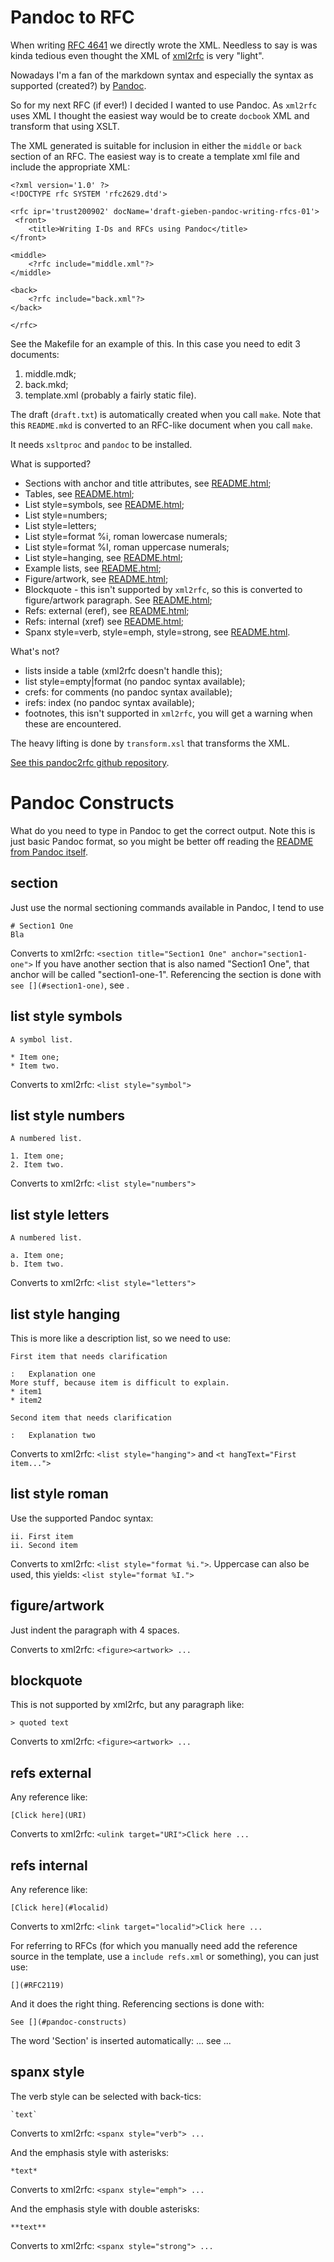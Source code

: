 # Pandoc to RFC

When writing [RFC 4641](RFC4641) we directly wrote the
XML. Needless to say is was kinda tedious even thought the XML of [xml2rfc](http://xml.resource.org/)
is very "light".

Nowadays I'm a fan of the markdown syntax and especially the syntax as supported (created?)
by [Pandoc](http://johnmacfarlane.net/pandoc/).

So for my next RFC (if ever!) I decided I wanted to use Pandoc. As `xml2rfc` uses XML
I thought the easiest way would be to create `docbook` XML and transform that using
XSLT.

The XML generated is suitable for inclusion in either the `middle` or `back` section
of an RFC. The easiest way is to create a template xml file and include the appropriate
XML:

    <?xml version='1.0' ?>
    <!DOCTYPE rfc SYSTEM 'rfc2629.dtd'>

    <rfc ipr='trust200902' docName='draft-gieben-pandoc-writing-rfcs-01'>
     <front>
        <title>Writing I-Ds and RFCs using Pandoc</title>
    </front>

    <middle>
        <?rfc include="middle.xml"?>
    </middle>

    <back>
        <?rfc include="back.xml"?>
    </back>

    </rfc>

See the Makefile for an example of this. In this case you need to edit
3 documents:

1. middle.mdk;
1. back.mkd;
1. template.xml (probably a fairly static file).

The draft (`draft.txt`) is automatically created when you call `make`. 
Note that this `README.mkd` is converted to an RFC-like document when you call `make`.

It needs `xsltproc` and `pandoc` to be installed.

What is supported?

* Sections with anchor and title attributes, see [README.html](http://johnmacfarlane.net/pandoc/README.html#headers);
* Tables, see [README.html](http://johnmacfarlane.net/pandoc/README.html#tables);
* List style=symbols, see [README.html](http://johnmacfarlane.net/pandoc/README.html#lists);
* List style=numbers;
* List style=letters;
* List style=format %i, roman lowercase numerals;
* List style=format %I, roman uppercase numerals;
* List style=hanging, see [README.html](http://johnmacfarlane.net/pandoc/README.html#definition-lists);
* Example lists, see [README.html](http://johnmacfarlane.net/pandoc/README.html#numbered-example-lists);
* Figure/artwork, see [README.html](http://johnmacfarlane.net/pandoc/README.html#indented-code-blocks);
* Blockquote - this isn't supported by `xml2rfc`, so this is converted to
    figure/artwork paragraph. See [README.html](http://johnmacfarlane.net/pandoc/README.html#block-quotations);
* Refs: external (eref), see [README.html](http://johnmacfarlane.net/pandoc/README.html#inline-links);
* Refs: internal (xref) see [README.html](http://johnmacfarlane.net/pandoc/README.html#header-identifiers-in-html);
* Spanx style=verb, style=emph, style=strong, see [README.html](http://johnmacfarlane.net/pandoc/README.html#inline-formatting).

What's not?

* lists inside a table (xml2rfc doesn't handle this);
* list style=empty|format (no pandoc syntax available);
* crefs: for comments (no pandoc syntax available);
* irefs: index (no pandoc syntax available);
* footnotes, this isn't supported in `xml2rfc`, you will get a warning
    when these are encountered.

The heavy lifting is done by `transform.xsl` that transforms the XML.

[See this pandoc2rfc github repository](https://github.com/miekg/pandoc2rfc).

# Pandoc Constructs

What do you need to type in Pandoc to get the correct output. Note this
is just basic Pandoc format, so you might be better off reading the
[README from Pandoc itself](http://johnmacfarlane.net/pandoc/README.html).

## section
Just use the normal sectioning commands available in Pandoc, I tend to use

    # Section1 One
    Bla

Converts to xml2rfc: `<section title="Section1 One" anchor="section1-one">`
If you have another section that is also named "Section1 One", that
anchor will be called "section1-one-1". Referencing the section
is done with `see [](#section1-one)`, see [](#refs-internal).

## list style symbols

    A symbol list.

    * Item one;
    * Item two.

Converts to xml2rfc: `<list style="symbol">`

## list style numbers

    A numbered list.

    1. Item one;
    2. Item two.

Converts to xml2rfc: `<list style="numbers">`

## list style letters

    A numbered list.

    a. Item one;
    b. Item two.

Converts to xml2rfc: `<list style="letters">`

## list style hanging
This is more like a description list, so we need to use:

    First item that needs clarification

    :   Explanation one
    More stuff, because item is difficult to explain.
    * item1
    * item2

    Second item that needs clarification

    :   Explanation two

Converts to xml2rfc: `<list style="hanging">` and `<t hangText="First item...">`

## list style roman
Use the supported Pandoc syntax:

    ii. First item
    ii. Second item

Converts to xml2rfc: `<list style="format %i.">`. Uppercase can also be used, this
yields: `<list style="format %I.">`

## figure/artwork

Just indent the paragraph with 4 spaces.

Converts to xml2rfc: `<figure><artwork> ...`

## blockquote
This is not supported by xml2rfc, but any paragraph like:

    > quoted text

Converts to xml2rfc: `<figure><artwork> ...`

## refs external
Any reference like:

    [Click here](URI)

Converts to xml2rfc: `<ulink target="URI">Click here ...`

## refs internal
Any reference like:

    [Click here](#localid)

Converts to xml2rfc: `<link target="localid">Click here ...` 

For referring to RFCs (for which you manually need add the reference source in the template,
use a `include refs.xml` or something), you can just use:

    [](#RFC2119)

And it does the right thing. Referencing sections is done with:

    See [](#pandoc-constructs)

The word 'Section' is inserted automatically: ... see [](#pandoc-constructs) ...

## spanx style
The verb style can be selected with back-tics:

    `text`

Converts to xml2rfc: `<spanx style="verb"> ...`

And the emphasis style with asterisks:

    *text*

Converts to xml2rfc: `<spanx style="emph"> ...`

And the emphasis style with double asterisks:

    **text**

Converts to xml2rfc: `<spanx style="strong"> ...`
